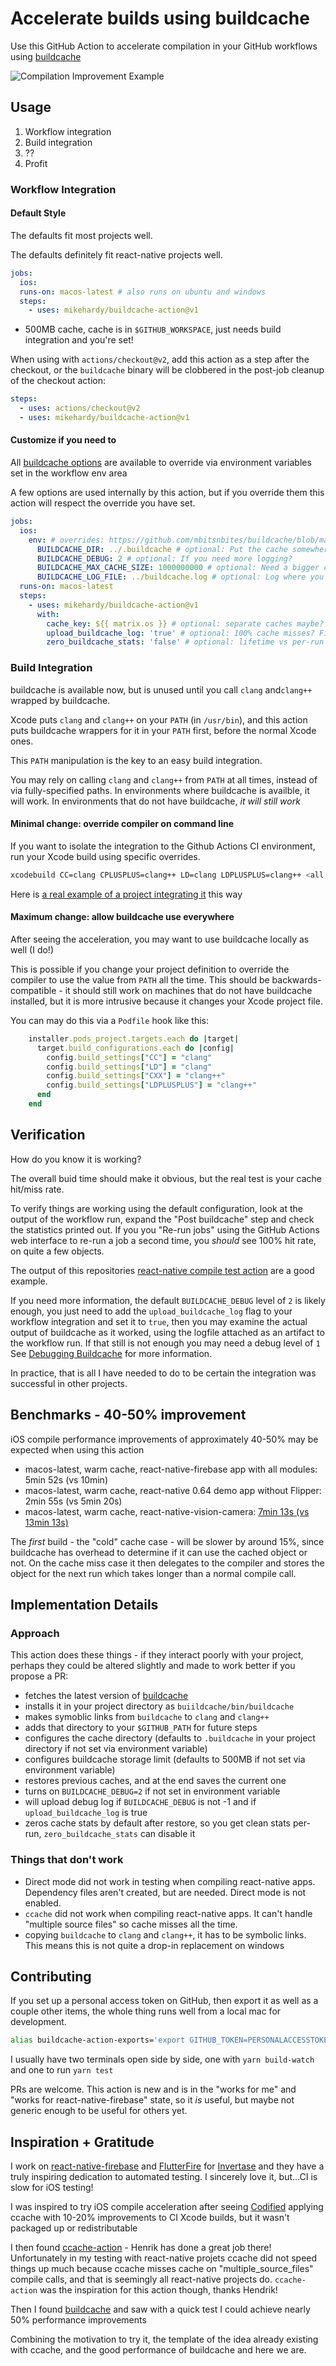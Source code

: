 # Accelerate builds using buildcache

Use this GitHub Action to accelerate compilation in your GitHub workflows using [buildcache](https://github.com/mbitsnbites/buildcache)

![Compilation Improvement Example](./docs/Buildcache_Example_Improvement.png)

## Usage

1. Workflow integration
1. Build integration
1. ??
1. Profit

### Workflow Integration

#### Default Style

The defaults fit most projects well.

The defaults definitely fit react-native projects well.

```yaml
jobs:
  ios:
  runs-on: macos-latest # also runs on ubuntu and windows
  steps:
    - uses: mikehardy/buildcache-action@v1
```

- 500MB cache, cache is in `$GITHUB_WORKSPACE`, just needs build integration and you're set!

When using with `actions/checkout@v2`, add this action as a step after the checkout, or the `buildcache` binary will be clobbered in the post-job cleanup of the checkout action:

```yaml
steps:
  - uses: actions/checkout@v2
  - uses: mikehardy/buildcache-action@v1
```
#### Customize if you need to

All [buildcache options](https://github.com/mbitsnbites/buildcache/blob/master/doc/configuration.md) are available to override via environment variables set in the workflow env area

A few options are used internally by this action, but if you override them this action will respect the override you have set.

```yaml
jobs:
  ios:
    env: # overrides: https://github.com/mbitsnbites/buildcache/blob/master/doc/configuration.md
      BUILDCACHE_DIR: ../.buildcache # optional: Put the cache somewhere else
      BUILDCACHE_DEBUG: 2 # optional: If you need more logging?
      BUILDCACHE_MAX_CACHE_SIZE: 1000000000 # optional: Need a bigger cache?
      BUILDCACHE_LOG_FILE: ../buildcache.log # optional: Log where you like
  runs-on: macos-latest
  steps:
    - uses: mikehardy/buildcache-action@v1
      with:
        cache_key: ${{ matrix.os }} # optional: separate caches maybe?
        upload_buildcache_log: 'true' # optional: 100% cache misses? Find out why
        zero_buildcache_stats: 'false' # optional: lifetime vs per-run stats?
```

### Build Integration

buildcache is available now, but is unused until you call `clang` and`clang++` wrapped by buildcache.

Xcode puts `clang` and `clang++` on your `PATH` (in `/usr/bin`), and this action puts buildcache wrappers for it in your `PATH` first, before the normal Xcode ones.

This `PATH` manipulation is the key to an easy build integration.

You may rely on calling `clang` and `clang++` from `PATH` at all times, instead of via fully-specified paths. In environments where buildcache is availble, it will work. In environments that do not have buildcache, _it will still work_

#### Minimal change: override compiler on command line

If you want to isolate the integration to the Github Actions CI environment, run your Xcode build using specific overrides.

```sh
xcodebuild CC=clang CPLUSPLUS=clang++ LD=clang LDPLUSPLUS=clang++ <all other parameters>`
```

Here is [a real example of a project integrating it](https://github.com/cuvent/react-native-vision-camera/pull/131/files) this way

#### Maximum change: allow buildcache use everywhere

After seeing the acceleration, you may want to use buildcache locally as well (I do!)

This is possible if you change your project definition to override the compiler to use the value from `PATH` all the time. This should be backwards-compatible - it should still work on machines that do not have buildcache installed, but it is more intrusive because it changes your Xcode project file.

You can may do this via a `Podfile` hook like this:

```ruby
    installer.pods_project.targets.each do |target|
      target.build_configurations.each do |config|
        config.build_settings["CC"] = "clang"
        config.build_settings["LD"] = "clang"
        config.build_settings["CXX"] = "clang++"
        config.build_settings["LDPLUSPLUS"] = "clang++"
      end
    end

```

## Verification

How do you know it is working?

The overall buid time should make it obvious, but the real test is your cache hit/miss rate.

To verify things are working using the default configuration, look at the output of the workflow run, expand the "Post buildcache" step and check the statistics printed out. If you you "Re-run jobs" using the GitHub Actions web interface to re-run a job a second time, you _should_ see 100% hit rate, on quite a few objects.

The output of this repositories [react-native compile test action](https://github.com/mikehardy/buildcache-action/actions/workflows/react-native-build-test.yml) are a good example.

If you need more information, the default `BUILDCACHE_DEBUG` level of `2` is likely enough, you just need to add the `upload_buildcache_log` flag to your workflow integration and set it to `true`, then you may examine the actual output of buildcache as it worked, using the logfile attached as an artifact to the workflow run. If that still is not enough you may need a debug level of `1` See [Debugging Buildcache](https://github.com/mbitsnbites/buildcache/blob/master/doc/configuration.md#debugging) for more information.

In practice, that is all I have needed to do to be certain the integration was successful in other projects.

## Benchmarks - 40-50% improvement

iOS compile performance improvements of approximately 40-50% may be expected when using this action

- macos-latest, warm cache, react-native-firebase app with all modules: 5min 52s (vs 10min)
- macos-latest, warm cache, react-native 0.64 demo app without Flipper: 2min 55s (vs 5min 20s)
- macos-latest, warm cache, react-native-vision-camera: [7min 13s (vs 13min 13s)](https://github.com/mrousavy/react-native-vision-camera/pull/131#issuecomment-832687144)

The _first_ build - the "cold" cache case - will be slower by around 15%, since buildcache has overhead to determine if it can use the cached object or not. On the cache miss case it then delegates to the compiler and stores the object for the next run which takes longer than a normal compile call.

## Implementation Details

### Approach

This action does these things - if they interact poorly with your project, perhaps they could be altered slightly and made to work better if you propose a PR:

- fetches the latest version of [buildcache](https://github.com/mbitsnbites/buildcache)
- installs it in your project directory as `buiildcache/bin/buildcache`
- makes symoblic links from `buildcache` to `clang` and `clang++`
- adds that directory to your `$GITHUB_PATH` for future steps
- configures the cache directory (defaults to `.buildcache` in your project directory if not set via environment variable)
- configures buildcache storage limit (defaults to 500MB if not set via environment variable)
- restores previous caches, and at the end saves the current one
- turns on `BUILDCACHE_DEBUG=2` if not set in environment variable
- will upload debug log if `BUILDCACHE_DEBUG` is not -1 and if `upload_buildcache_log` is true
- zeros cache stats by default after restore, so you get clean stats per-run, `zero_buildcache_stats` can disable it

### Things that don't work

- Direct mode did not work in testing when compiling react-native apps. Dependency files aren't created, but are needed. Direct mode is not enabled.
- `ccache` did not work when compiling react-native apps. It can't handle "multiple source files" so cache misses all the time.
- copying `buildcache` to `clang` and `clang++`, it has to be symbolic links. This means this is not quite a drop-in replacement on windows

## Contributing

If you set up a personal access token on GitHub, then export it as well as a couple other items, the whole thing runs well from a local mac for development.

```bash
alias buildcache-action-exports='export GITHUB_TOKEN=PERSONALACCESSTOKENHERE; export RUNNER_TEMP=`pwd`/__tests__/runner/TEMP; export RUNNER_CACHE=`pwd`/__tests__/runner/CACHE; export GITHUB_WORKSPACE=`pwd`/__tests__/runner/WORKSPACE'
```

I usually have two terminals open side by side, one with `yarn build-watch` and one to run `yarn test`

PRs are welcome. This action is new and is in the "works for me" and "works for react-native-firebase" state, so it _is_ useful, but maybe not generic enough to be useful for others yet.

## Inspiration + Gratitude

I work on [react-native-firebase](https://rnfirebase.io) and [FlutterFire](https://github.com/FirebaseExtended/flutterfire/) for [Invertase](https://invertase.io) and they have a truly inspiring dedication to automated testing. I sincerely love it, but...CI is slow for iOS testing!

I was inspired to try iOS compile acceleration after seeing [Codified](https://getcodified.com/services/) applying ccache with 10-20% improvements to CI Xcode builds, but it wasn't packaged up or redistributable

I then found [ccache-action](https://github.com/hendrikmuhs/ccache-action) - Henrik has done a great job there! Unfortunately in my testing with react-native projets ccache did not speed things up much because ccache misses cache on "multiple_source_files" compile calls, and that is seemingly all react-native projects do. `ccache-action` was the inspiration for this action though, thanks Hendrik!

Then I found [buildcache](https://github.com/mbitsnbites/buildcache) and saw with a quick test I could achieve nearly 50% performance improvements

Combining the motivation to try it, the template of the idea already existing with ccache, and the good performance of buildcache and here we are.
